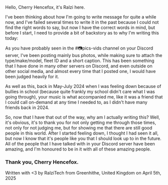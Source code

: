 Hello, Cherry Hencefox, it's Ralzi here.

I've been thinking about how I'm going to write message for quite a while now, and I've failed several times to write it in the past because I could not find the right words to say, but now I have the correct words in mind, but before I start, I need to provide a bit of backstory as to why I'm writing this today:

As you have probably seen in the #📷pics-vids channel on your Discord server, I've been posting mainly bus photos, while making sure to attach the type/make/model, fleet ID and a short caption. This has been something that I have done in many other servers on Discord, and even outside on other social media, and almost every time that I posted one, I would have been judged heavily for it.

As well as this, back in May-July 2024 when I was feeling down because of bullies in school (because quite frankly my school didn't care what I was going through), your music is what accompanied me, like it was a friend that I could call on-demand at any time I needed to, as I didn't have many friends back in 2024.

So, now that I have that out of the way, why am I actually writing this? Well, it's obvious, it's to thank you for not only getting me through those times, not only for not judging me, but for showing me that there are still good people in this world. After I started feeling down, I thought I had seen it all, but now I know that it's people like you that I should look up to in the future. All of the people that I have talked with in your Discord server have been amazing, and I'm honoured to be in it with all of these amazing people.

### Thank you, Cherry Hencefox.

Written with <3 by RalziTech from Greenhithe, United Kingdom on April 5th, 2025
